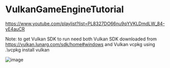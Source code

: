 # VulkanGameEngineTutorial
 
https://www.youtube.com/playlist?list=PL8327DO66nu9qYVKLDmdLW_84-yE4auCR


Note: to get Vulkan SDK to run need both Vulkan SDK downloaded from https://vulkan.lunarg.com/sdk/home#windows and Vulkan vcpkg using .\vcpkg install vulkan

![image](https://github.com/user-attachments/assets/97d7d81d-a095-4f9a-9b26-0958984f6e78)
